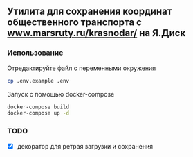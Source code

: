 ## Утилита для сохранения координат общественного транспорта с www.marsruty.ru/krasnodar/ на Я.Диск

### Использование

Отредактируйте файл с переменными окружения


```bash
cp .env.example .env
```


Запуск с помощью docker-compose


```bash
docker-compose build
docker-compose up -d
```

### TODO

- [x] декоратор для ретрая загрузки и сохранения
